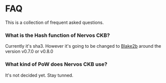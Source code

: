 # FAQ

This is a collection of frequent asked questions.

### What is the Hash function of Nervos CKB?

Currently it's sha3. However it's going to be changed to [Blake2b](https://github.com/nervosnetwork/ckb/pull/294) around the version v0.7.0 or v0.8.0

### What kind of PoW does Nervos CKB use?

It's not decided yet. Stay tunned.